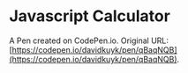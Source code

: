 # Javascript Calculator

A Pen created on CodePen.io. Original URL: [https://codepen.io/davidkuyk/pen/qBaqNQB](https://codepen.io/davidkuyk/pen/qBaqNQB).


